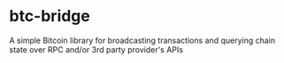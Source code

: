 # btc-bridge
A simple Bitcoin library for broadcasting transactions and querying chain state over RPC and/or 3rd party provider's APIs
